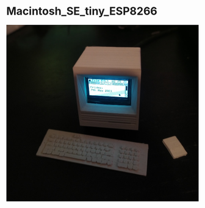# Macintosh_SE_tiny_ESP8266

![alt text](https://github.com/juthomas/Macintosh_SE_tiny_ESP8266/blob/master/images/1620348082449.jpg)